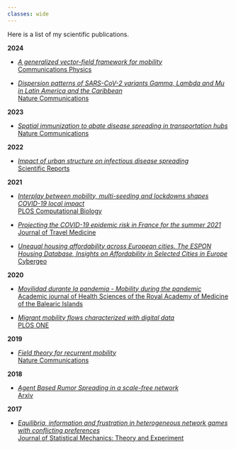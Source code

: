 ```yaml
---
classes: wide
---
```


Here is a list of my scientific publications.

**2024** 
- *<ins>A generalized vector-field framework for mobility</ins>*\
[Communications Physics](https://www.nature.com/articles/s42005-024-01672-z)

- *<ins>Dispersion patterns of SARS-CoV-2 variants Gamma, Lambda and Mu in Latin America and the Caribbean</ins>*\
[Nature Communications](https://www.nature.com/articles/s41467-024-46143-9)

**2023** 
- *<ins>Spatial immunization to abate disease spreading in transportation hubs</ins>*\
[Nature Communications](https://www.nature.com/articles/s41467-023-36985-0)

**2022** 
- *<ins>Impact of urban structure on infectious disease spreading</ins>*\
[Scientific Reports](https://www.nature.com/articles/s41598-022-06720-8)

**2021** 
- *<ins>Interplay between mobility, multi-seeding and lockdowns shapes COVID-19 local impact</ins>*\
[PLOS Computational Biology](https://journals.plos.org/ploscompbiol/article?id=10.1371/journal.pcbi.1009326)

- *<ins>Projecting the COVID-19 epidemic risk in France for the summer 2021</ins>*\
[Journal of Travel Medicine](https://academic.oup.com/jtm/advance-article/doi/10.1093/jtm/taab129/6355057?login=true)

- *<ins>Unequal housing affordability across European cities. The ESPON Housing Database, Insights on Affordability in Selected Cities in Europe</ins>*\
[Cybergeo](https://journals.openedition.org/cybergeo/36478)

**2020**
- *<ins>Movilidad durante la pandemia - Mobility during the pandemic</ins>*\
[Academic journal of Health Sciences of the Royal Academy of Medicine of the Balearic Islands](https://digital.csic.es/bitstream/10261/229492/1/movilidad.pdf)

- *<ins>Migrant mobility flows characterized with digital data</ins>*\
[PLOS ONE](https://journals.plos.org/plosone/article?id=10.1371/journal.pone.0230264)

**2019**
- *<ins>Field theory for recurrent mobility</ins>*\
[Nature Communications](https://www.nature.com/articles/s41467-019-11841-2) 

**2018**
- *<ins>Agent Based Rumor Spreading in a scale-free network</ins>*\
[Arxiv](https://arxiv.org/abs/1805.05999)

**2017**
- *<ins>Equilibria, information and frustration in heterogeneous network games with conflicting preferences</ins>*\
[Journal of Statistical Mechanics: Theory and Experiment](http://iopscience.iop.org/article/10.1088/1742-5468/aa9347/meta)
